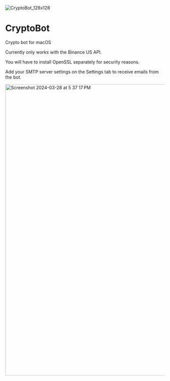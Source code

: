 ![CryptoBot_128x128](https://user-images.githubusercontent.com/920149/170891741-961fd4cf-22ec-4642-827a-4c575ae9750f.png)

# CryptoBot

Crypto bot for macOS

Currently only works with the Binance US API.

You will have to install OpenSSL separately for security reasons.

Add your SMTP server settings on the Settings tab to receive emails from the bot.

<img width="920" alt="Screenshot 2024-03-28 at 5 37 17 PM" src="https://github.com/AndreMuis/CryptoBot/assets/920149/8d2fb2a9-e66c-48d6-a4db-fae6a0941258">
